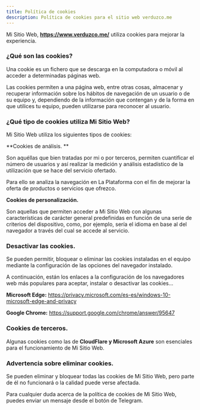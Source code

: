 ```yaml
---
title: Política de cookies
description: Política de cookies para el sitio web verduzco.me
---
```


Mi Sitio Web, **https://www.verduzco.me/** utiliza cookies para mejorar la experiencia.  

### ¿Qué son las cookies?  

Una cookie es un fichero que se descarga en la computadora o móvil al acceder a determinadas páginas web.  

Las cookies permiten a una página web, entre otras cosas, almacenar y recuperar información sobre los hábitos de navegación de un usuario o de su equipo y, dependiendo de la información que contengan y de la forma en que utilices tu equipo, pueden utilizarse para reconocer al usuario.  

### ¿Qué tipo de cookies utiliza Mi Sitio Web?  

Mi Sitio Web utiliza los siguientes tipos de cookies:  

**Cookies de análisis. ** 

Son aquéllas que bien tratadas por mi o por terceros, permiten cuantificar el número de usuarios y así realizar la medición y análisis estadístico de la utilización que se hace del servicio ofertado.  

Para ello se analiza la navegación en La Plataforma con el fin de mejorar la oferta de productos o servicios que ofrezco.  

**Cookies de personalización.**  

Son aquellas que permiten acceder a Mi Sitio Web con algunas características de carácter general predefinidas en función de una serie de criterios del dispositivo, como, por ejemplo, sería el idioma en base al del navegador a través del cual se accede al servicio.  

### Desactivar las cookies.  

Se pueden permitir, bloquear o eliminar las cookies instaladas en el equipo mediante la configuración de las opciones del navegador instalado.  

A continuación, están los enlaces a la configuración de los navegadores web más populares para aceptar, instalar o desactivar las cookies...  

**Microsoft Edge:** https://privacy.microsoft.com/es-es/windows-10-microsoft-edge-and-privacy  

**Google Chrome:** https://support.google.com/chrome/answer/95647  

### Cookies de terceros.

Algunas cookies como las de **CloudFlare y Microsoft Azure** son esenciales para el funcionamiento de Mi Sitio Web. 

### Advertencia sobre eliminar cookies.  

Se pueden eliminar y bloquear todas las cookies de Mi Sitio Web, pero parte de él no funcionará o la calidad puede verse afectada.  

Para cualquier duda acerca de la política de cookies de Mi Sitio Web, puedes enviar un mensaje desde el botón de Telegram. 